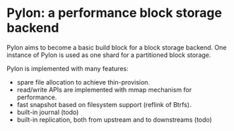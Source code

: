 # Pylon: a performance block storage backend

Pylon aims to become a basic build block for a block storage backend. One instance of 
Pylon is used as one shard for a partitioned block storage.

Pylon is implemented with many features:
- spare file allocation to achieve thin-provision.
- read/write APIs are implemented with mmap mechanism for performance.
- fast snapshot based on filesystem support (reflink of Btrfs).
- built-in journal (todo)
- built-in replication, both from upstream and to downstreams (todo)


